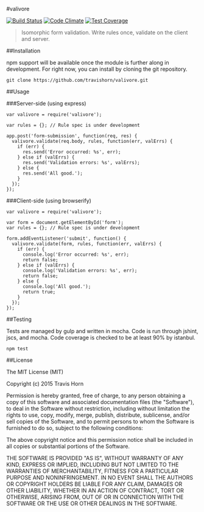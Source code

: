 #valivore

[![Build Status](https://travis-ci.org/travishorn/valivore.svg?branch=master)](https://travis-ci.org/travishorn/valivore)
[![Code Climate](https://codeclimate.com/github/travishorn/valivore/badges/gpa.svg)](https://codeclimate.com/github/travishorn/valivore)
[![Test Coverage](https://codeclimate.com/github/travishorn/valivore/badges/coverage.svg)](https://codeclimate.com/github/travishorn/valivore/coverage)

> Isomorphic form validation. Write rules once, validate on the client and server.

##Installation

npm support will be available once the module is further along in development.
For right now, you can install by cloning the git repository.

    git clone https://github.com/travishorn/valivore.git

##Usage

###Server-side (using express)

    var valivore = require('valivore');

    var rules = {}; // Rule spec is under development

    app.post('form-submission', function(req, res) {
      valivore.validate(req.body, rules, function(err, valErrs) {
        if (err) {
          res.send('Error occurred: %s', err);
        } else if (valErrs) {
          res.send('Validation errors: %s', valErrs);
        } else {
          res.send('All good.');
        }
      });
    });

###Client-side (using browserify)

    var valivore = require('valivore');

    var form = document.getElementById('form');
    var rules = {}; // Rule spec is under development

    form.addEventListener('submit', function() {
      valivore.validate(form, rules, function(err, valErrs) {
        if (err) {
          console.log('Error occurred: %s', err);
          return false;
        } else if (valErrs) {
          console.log('Validation errors: %s', err);
          return false;
        } else {
          console.log('All good.');
          return true;
        }
      });
    });

##Testing

Tests are managed by gulp and written in mocha. Code is run through jshint,
jscs, and mocha. Code coverage is checked to be at least 90% by istanbul.

    npm test

##License

The MIT License (MIT)

Copyright (c) 2015 Travis Horn

Permission is hereby granted, free of charge, to any person obtaining a copy
of this software and associated documentation files (the "Software"), to deal
in the Software without restriction, including without limitation the rights
to use, copy, modify, merge, publish, distribute, sublicense, and/or sell
copies of the Software, and to permit persons to whom the Software is
furnished to do so, subject to the following conditions:

The above copyright notice and this permission notice shall be included in
all copies or substantial portions of the Software.

THE SOFTWARE IS PROVIDED "AS IS", WITHOUT WARRANTY OF ANY KIND, EXPRESS OR
IMPLIED, INCLUDING BUT NOT LIMITED TO THE WARRANTIES OF MERCHANTABILITY,
FITNESS FOR A PARTICULAR PURPOSE AND NONINFRINGEMENT. IN NO EVENT SHALL THE
AUTHORS OR COPYRIGHT HOLDERS BE LIABLE FOR ANY CLAIM, DAMAGES OR OTHER
LIABILITY, WHETHER IN AN ACTION OF CONTRACT, TORT OR OTHERWISE, ARISING FROM,
OUT OF OR IN CONNECTION WITH THE SOFTWARE OR THE USE OR OTHER DEALINGS IN
THE SOFTWARE.
